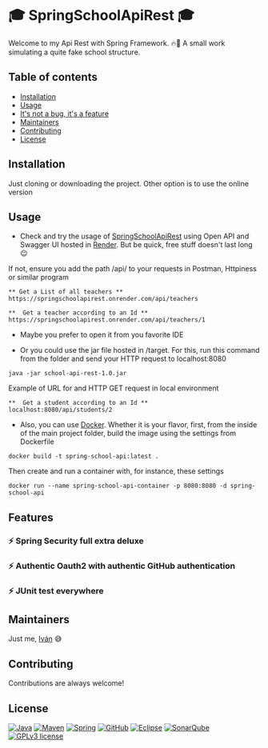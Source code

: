 # :mortar_board: SpringSchoolApiRest :mortar_board:

Welcome to my Api Rest with Spring Framework. :fire::rainbow: A small work simulating a quite fake school structure. 


## Table of contents

- [Installation](#installation)
- [Usage](#usage)
- [It's not a bug, it's a feature](#features)
- [Maintainers](#maintainers)
- [Contributing](#contributing)
- [License](#license)


## Installation

Just cloning or downloading the project. Other option is to use the online version

## Usage

- Check and try the usage of [SpringSchoolApiRest](https://springschoolapirest.onrender.com/swagger-ui/index.html#/) using Open API and Swagger UI hosted in [Render](https://render.com/). But be quick, free stuff doesn't last long :wink:

If not, ensure you add the path /api/ to your requests in Postman, Httpiness or similar program

```
** Get a List of all teachers **
https://springschoolapirest.onrender.com/api/teachers

**  Get a teacher according to an Id **
https://springschoolapirest.onrender.com/api/teachers/1
```

- Maybe you prefer to open it from you favorite IDE

- Or you could use the jar file hosted in /target. For this, run this command from the folder and send your HTTP request to localhost:8080

```
java -jar school-api-rest-1.0.jar
```

Example of URL for and HTTP GET request in local environment

```
**  Get a student according to an Id **
localhost:8080/api/students/2
```

- Also, you can use [Docker](https://docs.docker.com/engine/install/). Whether it is your flavor, first, from the inside of the main project folder, build the image using the settings from Dockerfile

```
docker build -t spring-school-api:latest .
```

Then create and run a container with, for instance, these settings

```
docker run --name spring-school-api-container -p 8080:8080 -d spring-school-api
```


## Features

### :zap: Spring Security full extra deluxe

### :zap: Authentic Oauth2 with authentic GitHub authentication 

### :zap: JUnit test everywhere


## Maintainers

Just me, [Iván](https://github.com/Ivan-Montes) :sweat_smile:


## Contributing

Contributions are always welcome! 


## License

[![Java](https://badgen.net/static/JavaSE/17/orange)](https://www.java.com/es/)
[![Maven](https://badgen.net/badge/icon/maven?icon=maven&label&color=red)](https://https://maven.apache.org/)
[![Spring](https://img.shields.io/badge/spring-blue?logo=Spring&logoColor=white)](https://spring.io)
[![GitHub](https://badgen.net/badge/icon/github?icon=github&label)](https://github.com)
[![Eclipse](https://badgen.net/badge/icon/eclipse?icon=eclipse&label)](https://https://eclipse.org/)
[![SonarQube](https://badgen.net/badge/icon/sonarqube?icon=sonarqube&label&color=purple)](https://www.sonarsource.com/products/sonarqube/downloads/)
[![GPLv3 license](https://img.shields.io/badge/License-GPLv3-blue.svg)](https://choosealicense.com/licenses/gpl-3.0/)